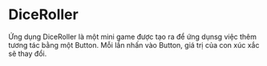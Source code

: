 DiceRoller
==================================

Ứng dụng DiceRoller là một mini game được tạo ra để ứng dụnsg việc thêm tương tác bằng một Button. Mỗi lần nhấn vào Button, giá trị của con xúc xắc sẽ thay đổi. 
